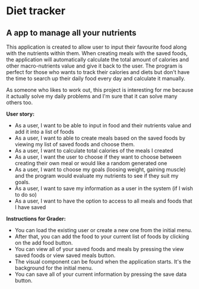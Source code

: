 # Diet tracker

## A app to manage all your nutrients

This application is created to allow user to input their favourite food along with the nutrients within them. When creating meals with the saved foods, the application will automatically calculate the total amount of calories and other macro-nutrients value and give it back to the user. The program is perfect for those who wants to track their calories and diets but don't have the time to search up their daily food every day and calculate it manually. 

As someone who likes to work out, this project is interesting for me because it actually solve my daily problems and I'm sure that it can solve many others too. 

**User story:**
- As a user, I want to be able to input in food and their nutrients value and add it into a list of foods
- As a user, I want to able to create meals based on the saved foods by viewing my list of saved foods and choose them.
- As a user, I want to calculate total calories of the meals I created
- As a user, I want the user to choose if they want to choose between creating their own meal or would like a random generated one
- As a user, I want to choose my goals (loosing weight, gaining muscle) and the program would evaluate my nutrients to see if they suit my goals. 
- As a user, I want to save my information as a user in the system (if I wish to do so)
- As a user, I want to have the option to access to all meals and foods that I have saved

**Instructions for Grader:**
- You can load the existing user or create a new one from the initial menu.
- After that, you can add the food to your current list of foods by clicking on the add food button. 
- You can view all of your saved foods and meals by pressing the view saved foods or view saved meals button.
- The visual component can be found when the application starts. It's the background for the initial menu.
- You can save all of your current information by pressing the save data button. 